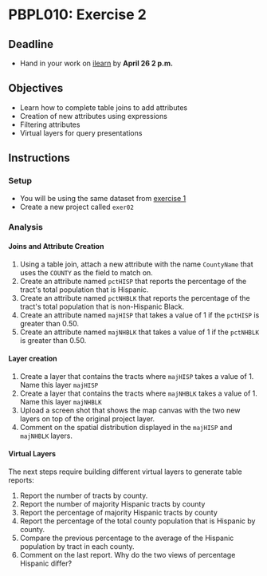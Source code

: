 # PBPL010: Exercise 2


## Deadline

- Hand in your work on [ilearn](https://ilearn.ucr.edu) by **April 26 2 p.m.**


## Objectives
- Learn how to complete table joins to add attributes
- Creation of new attributes using expressions
- Filtering attributes
- Virtual layers for query presentations

## Instructions

### Setup
- You will be using the same dataset from [exercise 1](https://github.com/sjsrey/pbpl010s21/raw/main/docsrc/data/tract_boundary_scag_2010.zip)
- Create a new project called `exer02`

### Analysis
#### Joins and Attribute Creation
1. Using a table join, attach a new attribute with the name `CountyName` that uses the `COUNTY` as the field to match on.
2. Create an attribute named `pctHISP` that reports the percentage of the tract's total population that is Hispanic.
3. Create an attribute named `pctNHBLK` that reports the percentage of the tract's total population that is non-Hispanic Black.
4. Create an attribute named `majHISP` that takes a value of 1 if the `pctHISP` is greater than 0.50.
4. Create an attribute named `majNHBLK` that takes a value of 1 if the `pctNHBLK` is greater than 0.50.

#### Layer creation
1. Create a layer that contains the tracts where `majHISP` takes a value of 1. Name this layer `majHISP`
2. Create a layer that contains the tracts where `majNHBLK` takes a value of 1. Name this layer `majNHBLK`
3. Upload a screen shot that shows the map canvas with the two new layers on top of the original project layer.
4. Comment on the spatial distribution displayed in  the `majHISP` and `majNHBLK` layers.

#### Virtual Layers
The next steps require building  different virtual layers to generate  table reports:
1. Report the number of tracts by county.
2. Report the number of majority Hispanic tracts by county
3. Report the percentage of majority Hispanic tracts by county
4. Report the percentage of the total county population that is Hispanic by county.
5. Compare the previous percentage to the average of the Hispanic population by tract in each county.
6. Comment on the last report. Why do the two views of percentage Hispanic differ?
